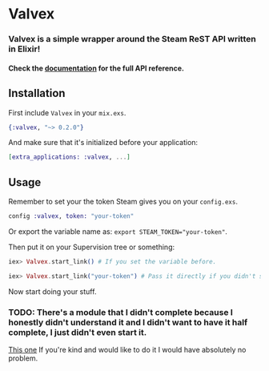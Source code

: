 # Valvex

### Valvex is a simple wrapper around the Steam ReST API written in Elixir!

#### Check the [documentation](https://hexdocs.pm/valvex/Valvex.html#content) for the full API reference.

## Installation
First include `Valvex` in your `mix.exs`.

```elixir
{:valvex, "~> 0.2.0"}
```

And make sure that it's initialized before your application:

```elixir
[extra_applications: :valvex, ...]
```

## Usage
Remember to set your the token Steam gives you on your `config.exs`.

```elixir
config :valvex, token: "your-token"
```

Or export the variable name as: `export STEAM_TOKEN="your-token"`.

Then put it on your Supervision tree or something:

```elixir
iex> Valvex.start_link() # If you set the variable before.

iex> Valvex.start_link("your-token") # Pass it directly if you didn't set it before.
```

Now start doing your stuff.

### TODO: There's a module that I didn't complete because I honestly didn't understand it and I didn't want to have it half complete, I just didn't even start it.

[This one](https://github.com/aguxez/valvex/blob/master/lib/valvex/api/stats_game.ex) If you're kind and would like to do it I would have absolutely no problem.
